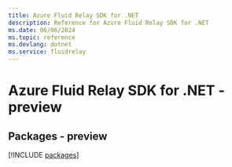 ```yaml
---
title: Azure Fluid Relay SDK for .NET
description: Reference for Azure Fluid Relay SDK for .NET
ms.date: 06/06/2024
ms.topic: reference
ms.devlang: dotnet
ms.service: fluidrelay
---
```

# Azure Fluid Relay SDK for .NET - preview
## Packages - preview
[!INCLUDE [packages](fluid-relay-index.md)]